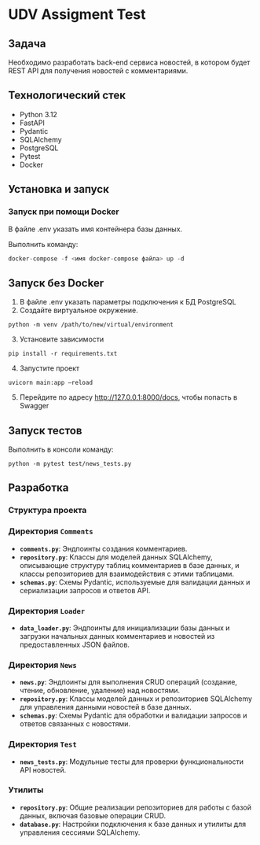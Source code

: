 # UDV Assigment Test

## Задача

Необходимо разработать back-end сервиса новостей, в котором будет REST API  для получения новостей с комментариями.

## Технологический стек

- Python 3.12
- FastAPI
- Pydantic
- SQLAlchemy
- PostgreSQL
- Pytest
- Docker

## Установка и запуск

### Запуск при помощи Docker

В файле .env указать имя контейнера базы данных.

Выполнить команду:

```jsx
docker-compose -f <имя docker-compose файла> up -d
```

## Запуск без Docker

1. В файле .env указать параметры подключения к БД PostgreSQL
2. Создайте виртуальное окружение.

`python -m venv /path/to/new/virtual/environment`

3. Установите зависимости

`pip install -r requirements.txt`

4. Запустите проект

`uvicorn main:app —reload`

5. Перейдите по адресу http://127.0.0.1:8000/docs, чтобы попасть в Swagger

## Запуск тестов

Выполнить в консоли команду:

`python -m pytest test/news_tests.py`

## Разработка

### Структура проекта

### **Директория `Comments`**

- **`comments.py`**: Эндпоинты создания комментариев.
- **`repository.py`**: Классы для моделей данных SQLAlchemy, описывающие структуру таблиц комментариев в базе данных, и классы репозиториев для взаимодействия с этими таблицами.
- **`schemas.py`**: Схемы Pydantic, используемые для валидации данных и сериализации запросов и ответов API.

### **Директория `Loader`**

- **`data_loader.py`**: Эндпоинты для инициализации базы данных и загрузки начальных данных комментариев и новостей из предоставленных JSON файлов.

### **Директория `News`**

- **`news.py`**: Эндпоинты для выполнения CRUD операций (создание, чтение, обновление, удаление) над новостями.
- **`repository.py`**: Классы моделей данных и репозиториев SQLAlchemy для управления данными новостей в базе данных.
- **`schemas.py`**: Схемы Pydantic для обработки и валидации запросов и ответов связанных с новостями.

### **Директория `Test`**

- **`news_tests.py`**: Модульные тесты для проверки функциональности API новостей.

### **Утилиты**

- **`repository.py`**: Общие реализации репозиториев для работы с базой данных, включая базовые операции CRUD.
- **`database.py`**: Настройки подключения к базе данных и утилиты для управления сессиями SQLAlchemy.
